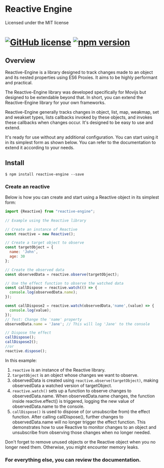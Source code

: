 # Reactive Engine 
Licensed under the MIT license

#  [![GitHub license](https://img.shields.io/badge/license-MIT-blue.svg)](https://github.com/reactive-engine/reactive-engine) [![npm version](https://img.shields.io/npm/v/reactive-engine.svg?style=flat)](https://www.npmjs.com/package/reactive-engine)

## Overview 

Reactive-Engine is a library designed to track changes made to an object and its nested properties using ES6 Proxies. It aims to be highly performant and  practical.



The Reactive-Engine library was developed specifically for Movijs but designed to be extendable beyond that. In short, you can extend the Reactive-Engine library for your own frameworks.

Reactive-Engine generally tracks changes in object, list, map, weakmap, set and weakset types, lists callbacks invoked by these objects, and invokes these callbacks when changes occur. It's designed to be easy to use and extend.

It's ready for use without any additional configuration. You can start using it in its simplest form as shown below. You can refer to the documentation to extend it according to your needs.
 
## Install  
```
$ npm install reactive-engine --save
```

### Create an reactive 

Below is how you can create and start using a Reactive object in its simplest form:
```javascript
import {Reactive} from "reactive-engine"; 
 
// Example using the Reactive library

// Create an instance of Reactive
const reactive = new Reactive();

// Create a target object to observe
const targetObject = {
  name: 'John',
  age: 30
};

// Create the observed data
const observedData = reactive.observe(targetObject);

// Use the effect function to observe the watched data
const callDispose = reactive.watch(() => {
  console.log(observedData.name);
});

const callDispose2 = reactive.watch(observedData,'name',(value) => {
  console.log(value);
});
// Test: Change the 'name' property
observedData.name = 'Jane'; // This will log 'Jane' to the console

// Dispose the effect
callDispose();
callDispose2();
//or
reactive.dispose();
```

In this example:

1. `reactive` is an instance of the Reactive library.
2. `targetObject` is an object whose changes we want to observe.
3. observedData is created using `reactive.observe(targetObject)`, making observedData a watched version of targetObject.
4. `reactive.watch()` sets up a function to observe changes to observedData.name. When observedData.name changes, the function inside reactive.effect() is triggered, logging the new value of observedData.name to the console.
5. `callDispose()` is used to dispose of (or unsubscribe from) the effect function. After calling callDispose(), further changes to observedData.name will no longer trigger the effect function.
This demonstrates how to use Reactive to monitor changes to an object and unsubscribe from observing those changes when no longer needed.


Don't forget to remove unused objects or the Reactive object when you no longer need them. Otherwise, you might encounter memory leaks.


### For everything else, you can review the documentation.